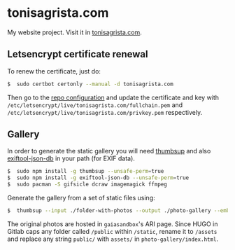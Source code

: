 tonisagrista.com
================

My website project. Visit it in [tonisagrista.com](https://tonisagrista.com).

Letsencrypt certificate renewal
-------------------------------

To renew the certificate, just do:

```bash
$  sudo certbot certonly --manual -d tonisagrista.com
```

Then go to the [repo configuration](https://gitlab.com/jumpinglangur/jumpinglangur.gitlab.io/pages)
and update the certificate and key with `/etc/letsencrypt/live/tonisagrista.com/fullchain.pem` and
`/etc/letsencrypt/live/tonisagrista.com/privkey.pem` respectively.


Gallery
-------

In order to generate the static gallery you will need [thumbsup](https://thumbsup.github.io) and also [exiftool-json-db](https://github.com/thumbsup/exiftool-json-db) in your path (for EXIF data).

```bash
$  sudo npm install -g thumbsup --unsafe-perm=true
$  sudo npm install -g exiftool-json-db --unsafe-perm=true
$  sudo pacman -S gifsicle dcraw imagemagick ffmpeg
```

Generate the gallery from a set of static files using:

```bash
$  thumbsup --input ./folder-with-photos --output ./photo-gallery --embed-exif --title "Toni Sagrista Selles - Photo gallery" --theme flow --photo-preview link --photo-download link --link-prefix "http://wwwstaff.ari.uni-heidelberg.de/gaiasandbox/personal/images/gallery/"
```

The original photos are hosted in `gaiasandbox`'s ARI page.
Since HUGO in Gitlab caps any folder called `/public` within `/static`, rename it to `/assets` and replace any string `public/` with `assets/` in `photo-gallery/index.html`.

